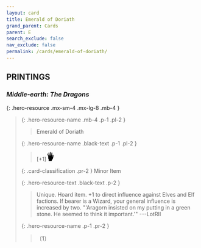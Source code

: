 ```yaml
---
layout: card
title: Emerald of Doriath
grand_parent: Cards
parent: E
search_exclude: false
nav_exclude: false
permalink: /cards/emerald-of-doriath/
---
```


## PRINTINGS


### _Middle-earth: The Dragons_

{: .hero-resource .mx-sm-4 .mx-lg-8 .mb-4 }
> {: .hero-resource-name .mb-4 .p-1 .pl-2 }
> > <div class="card-mp"></div>
> > <div class="card-name">Emerald of Doriath</div>
>
> {: .hero-resource-name .black-text .p-1 .pl-2 }
> > [+1]![](/assets/images/di.svg)
>
> {: .card-classification .pr-2 }
> Minor Item
>
> {: .hero-resource-text .black-text .p-2 }
> > Unique. Hoard item. +1 to direct influence against Elves and Elf factions. If bearer is a Wizard, your general influence is increased by two.   "'Aragorn insisted on my putting in a green stone. He seemed to think it important.'" ---LotRII 
> 
> {: .hero-resource-name .p-1 .pr-2 }
> > <div class="card-shield"></div>
> > <div class="card-corruption">〔1〕</div>
